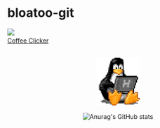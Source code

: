 # bloatoo-git
![](https://komarev.com/ghpvc/?username=bloatoo-git&color=lightgrey) <br>
[Coffee Clicker](https://coffee-clicker-react.web.app/)

<br>

<div align=center>
  <img src="https://github.com/bloatoo-git/bloatoo-git/blob/main/tux.gif" width="100"/>
  
  ![Anurag's GitHub stats](https://github-readme-stats.vercel.app/api?username=bloatoo-git&show_icons=true&theme=highcontrast)
</div>

<br>


